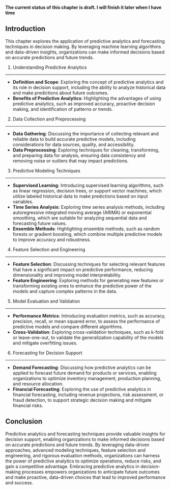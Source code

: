 **The current status of this chapter is draft. I will finish it later when I have time**

Introduction
------------

This chapter explores the application of predictive analytics and forecasting techniques in decision making. By leveraging machine learning algorithms and data-driven insights, organizations can make informed decisions based on accurate predictions and future trends.

1. Understanding Predictive Analytics
-------------------------------------

* **Definition and Scope**: Exploring the concept of predictive analytics and its role in decision support, including the ability to analyze historical data and make predictions about future outcomes.
* **Benefits of Predictive Analytics**: Highlighting the advantages of using predictive analytics, such as improved accuracy, proactive decision making, and identification of patterns or trends.

2. Data Collection and Preprocessing
------------------------------------

* **Data Gathering**: Discussing the importance of collecting relevant and reliable data to build accurate predictive models, including considerations for data sources, quality, and accessibility.
* **Data Preprocessing**: Exploring techniques for cleaning, transforming, and preparing data for analysis, ensuring data consistency and removing noise or outliers that may impact predictions.

3. Predictive Modeling Techniques
---------------------------------

* **Supervised Learning**: Introducing supervised learning algorithms, such as linear regression, decision trees, or support vector machines, which utilize labeled historical data to make predictions based on input variables.
* **Time Series Analysis**: Exploring time series analysis methods, including autoregressive integrated moving average (ARIMA) or exponential smoothing, which are suitable for analyzing sequential data and forecasting future values.
* **Ensemble Methods**: Highlighting ensemble methods, such as random forests or gradient boosting, which combine multiple predictive models to improve accuracy and robustness.

4. Feature Selection and Engineering
------------------------------------

* **Feature Selection**: Discussing techniques for selecting relevant features that have a significant impact on predictive performance, reducing dimensionality and improving model interpretability.
* **Feature Engineering**: Exploring methods for generating new features or transforming existing ones to enhance the predictive power of the models and capture complex patterns in the data.

5. Model Evaluation and Validation
----------------------------------

* **Performance Metrics**: Introducing evaluation metrics, such as accuracy, precision, recall, or mean squared error, to assess the performance of predictive models and compare different algorithms.
* **Cross-Validation**: Exploring cross-validation techniques, such as k-fold or leave-one-out, to validate the generalization capability of the models and mitigate overfitting issues.

6. Forecasting for Decision Support
-----------------------------------

* **Demand Forecasting**: Discussing how predictive analytics can be applied to forecast future demand for products or services, enabling organizations to optimize inventory management, production planning, and resource allocation.
* **Financial Forecasting**: Exploring the use of predictive analytics in financial forecasting, including revenue projections, risk assessment, or fraud detection, to support strategic decision making and mitigate financial risks.

Conclusion
----------

Predictive analytics and forecasting techniques provide valuable insights for decision support, enabling organizations to make informed decisions based on accurate predictions and future trends. By leveraging data-driven approaches, advanced modeling techniques, feature selection and engineering, and rigorous evaluation methods, organizations can harness the power of predictive analytics to optimize operations, reduce risks, and gain a competitive advantage. Embracing predictive analytics in decision-making processes empowers organizations to anticipate future outcomes and make proactive, data-driven choices that lead to improved performance and success.
